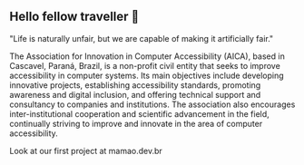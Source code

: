 ## Hello fellow traveller 👋

"Life is naturally unfair, but we are capable of making it artificially fair."

The Association for Innovation in Computer Accessibility (AICA), based in Cascavel, Paraná, Brazil, is a non-profit civil entity that seeks to improve accessibility in computer systems. Its main objectives include developing innovative projects, establishing accessibility standards, promoting awareness and digital inclusion, and offering technical support and consultancy to companies and institutions. The association also encourages inter-institutional cooperation and scientific advancement in the field, continually striving to improve and innovate in the area of computer accessibility.


Look at our first project at mamao.dev.br
